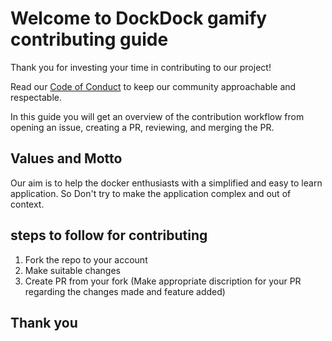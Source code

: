 # Welcome to DockDock gamify contributing guide <!-- omit in toc -->

Thank you for investing your time in contributing to our project! 

Read our [Code of Conduct](./CODE_OF_CONDUCT.md) to keep our community approachable and respectable.

In this guide you will get an overview of the contribution workflow from opening an issue, creating a PR, reviewing, and merging the PR.

## Values and Motto

Our aim is to help the docker enthusiasts with a simplified and easy to learn application. So Don't try to make the application complex and out of context.

## steps to follow for contributing
1. Fork the repo to your account
2. Make suitable changes
3. Create PR from your fork (Make appropriate discription for your PR regarding the changes made and feature added)


## Thank you
